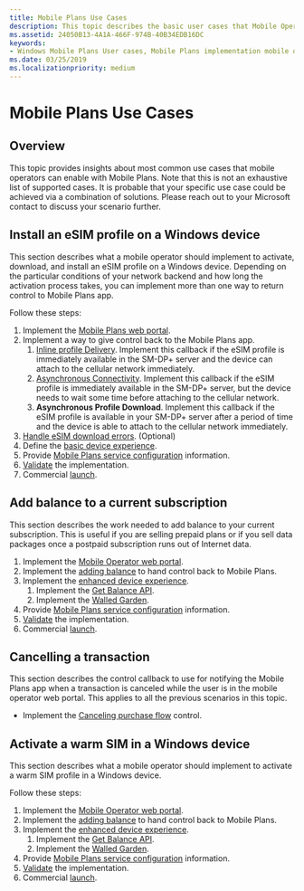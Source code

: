 ```yaml
---
title: Mobile Plans Use Cases
description: This topic describes the basic user cases that Mobile Operators could implement.
ms.assetid: 24050B13-4A1A-466F-974B-40B34EDB16DC
keywords:
- Windows Mobile Plans User cases, Mobile Plans implementation mobile operators
ms.date: 03/25/2019
ms.localizationpriority: medium
---
```


# Mobile Plans Use Cases

## Overview

This topic provides insights about most common use cases that mobile operators can enable with Mobile Plans. Note that this is not an exhaustive list of supported cases. It is probable that your specific use case could be achieved via a combination of solutions. Please reach out to your Microsoft contact to discuss your scenario further.

## Install an eSIM profile on a Windows device

This section describes what a mobile operator should implement to activate, download, and install an eSIM profile on a Windows device. Depending on the particular conditions of your network backend and how long the activation process takes, you can implement more than one way to return control to Mobile Plans app.

Follow these steps:

1. Implement the [Mobile Plans web portal](mobile-plans-web-portal.md#web-service-api-used-for-esim).
2. Implement a way to give control back to the Mobile Plans app.
   1. [Inline profile Delivery](mobile-plans-callback-notifications.md#inline-profile-delivery). Implement this callback if the eSIM profile is immediately available in the SM-DP+ server and the device can attach to the cellular network immediately.
   2. [Asynchronous Connectivity](mobile-plans-callback-notifications.md#asynchronous-connectivity). Implement this callback if the eSIM profile is immediately available in the SM-DP+ server, but the device needs to wait some time before attaching to the cellular network.
   3. **Asynchronous Profile Download**. Implement this callback if the eSIM profile is available in your SM-DP+ server after a period of time and the device is able to attach to the cellular network immediately.
3. [Handle eSIM download errors](mobile-plans-eSIM-error-handling.md). (Optional)
4. Define the [basic device experience](mobile-plans-device-experience.md#basic-device-experience).
5. Provide [Mobile Plans service configuration](mobile-plans-service-configuration.md) information.
6. [Validate](mobile-plans-integration.md) the implementation.
7. Commercial [launch](mobile-plans-launch.md).

## Add balance to a current subscription

This section describes the work needed to add balance to your current subscription. This is useful if you are selling prepaid plans or if you sell data packages once a postpaid subscription runs out of Internet data.

1. Implement the [Mobile Operator web portal](mobile-plans-web-portal.md).
2. Implement the [adding balance](mobile-plans-callback-notifications.md#adding-balance) to hand control back to Mobile Plans.
3. Implement the [enhanced device experience](mobile-plans-device-experience.md#enhanced-device-experience).
   1. Implement the [Get Balance API](mobile-plans-device-experience.md#getbalance-api).
   2. Implement the [Walled Garden](mobile-plans-device-experience.md#walled-garden).
4. Provide [Mobile Plans service configuration](mobile-plans-service-configuration.md) information.
5. [Validate](mobile-plans-integration.md) the implementation.
6. Commercial [launch](mobile-plans-launch.md).

## Cancelling a transaction

This section describes the control callback to use for notifying the Mobile Plans app when a transaction is canceled while the user is in the mobile operator web portal. This applies to all the previous scenarios in this topic.

- Implement the [Canceling purchase flow](mobile-plans-callback-notifications.md#canceling-purchase-flow) control.

## Activate a warm SIM in a Windows device

This section describes what a mobile operator should implement to activate a warm SIM profile in a Windows device.

Follow these steps:

1. Implement the [Mobile Operator web portal](mobile-plans-web-portal.md#web-service-api-used-for-physical-sim).
2. Implement the [adding balance](mobile-plans-callback-notifications.md#adding-balance) to hand control back to Mobile Plans.
3. Implement the [enhanced device experience](mobile-plans-device-experience.md#enhanced-device-experience).
   1. Implement the [Get Balance API](mobile-plans-device-experience.md#getbalance-api).
   2. Implement the [Walled Garden](mobile-plans-device-experience.md#walled-garden).
4. Provide [Mobile Plans service configuration](mobile-plans-service-configuration.md) information.
5. [Validate](mobile-plans-integration.md) the implementation.
6. Commercial [launch](mobile-plans-launch.md).